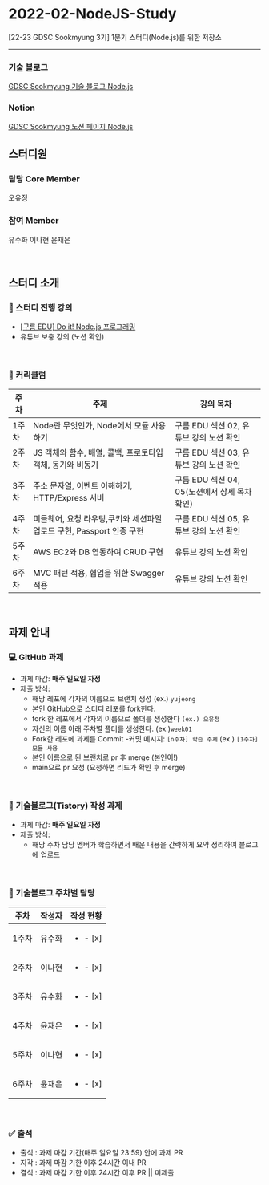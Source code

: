 # 2022-02-NodeJS-Study
[22-23 GDSC Sookmyung 3기] 1분기 스터디(Node.js)를 위한 저장소

<hr/>

### 기술 블로그  
[GDSC Sookmyung 기술 블로그 Node.js](https://dsc-sookmyung.tistory.com/category/Group%20Study%20%282022-2023%29/Node.js)  

### Notion  
[GDSC Sookmyung 노션 페이지 Node.js](https://picayune-soapwort-995.notion.site/1-Node-js-a3228569452a4059b2ccab9336d44110)

## 스터디원<br/>

### 담당 Core Member
오유정 

### 참여 Member
유수화 이나현 윤재은 <br/>

<br/>

## 스터디 소개

### 📖 스터디 진행 강의 
- [[구름 EDU] Do it! Node.js 프로그래밍](https://edu.goorm.io/lecture/12534/%EC%A0%80%EC%9E%90-%EC%A7%81%EA%B0%95-do-it-node-js-%ED%94%84%EB%A1%9C%EA%B7%B8%EB%9E%98%EB%B0%8D)
- 유튜브 보충 강의 (노션 확인)

<br/>

### 📆 커리큘럼

|주차|주제|강의 목차|
|-----|----|----|
|1주차|Node란 무엇인가, Node에서 모듈 사용하기|구름 EDU 섹션 02, 유튜브 강의 노션 확인|
|2주차|JS 객체와 함수, 배열, 콜백, 프로토타입 객체, 동기와 비동기|구름 EDU 섹션 03, 유튜브 강의 노션 확인|
|3주차|주소 문자열, 이벤트 이해하기, HTTP/Express 서버|구름 EDU 섹션 04, 05(노션에서 상세 목차 확인)|
|4주차|미들웨어, 요청 라우팅,쿠키와 세션파일 업로드 구현, Passport 인증 구현|구름 EDU 섹션 05, 유튜브 강의 노션 확인|
|5주차|AWS EC2와 DB 연동하여 CRUD 구현|유튜브 강의 노션 확인|
|6주차|MVC 패턴 적용, 협업을 위한 Swagger 적용|유튜브 강의 노션 확인|

<br/>

## 과제 안내

### 💻 GitHub 과제
- 과제 마감: **매주 일요일 자정**
- 제출 방식: 
    - 해당 레포에 각자의 이름으로 브랜치 생성 (ex.) ```yujeong```
    - 본인 GitHub으로 스터디 레포를 fork한다.
    - fork 한 레포에서 각자의 이름으로 폴더를 생성한다 ```(ex.) 오유정```
    - 자신의 이름 아래 주차별 폴더를 생성한다. (ex.)```week01```
    - Fork한 레포에 과제를 Commit
        -커밋 메시지: ```[n주차] 학습 주제``` (ex.) ```[1주차] 모듈 사용```
    - 본인 이름으로 된 브랜치로 pr 후 merge (본인이!)
    - main으로 pr 요청 (요청하면 리드가 확인 후 merge)

<br/>   

### 📝 기술블로그(Tistory) 작성 과제
- 과제 마감: **매주 일요일 자정**
- 제출 방식: 
    -  해당 주차 담당 멤버가 학습하면서 배운 내용을 간략하게 요약 정리하여 블로그에 업로드

<br/>

### 👀 기술블로그 주차별 담당

| 주차 | 작성자 | 작성 현황 |
|:----------:|:----------:|:----------:|
| 1주차 | 유수화 | <ul><li>- [x] </li></ul> | 
| 2주차 | 이나현 | <ul><li>- [x] </li></ul> | 
| 3주차 | 유수화 | <ul><li>- [x] </li></ul> | 
| 4주차 | 윤재은 | <ul><li>- [x] </li></ul> | 
| 5주차 | 이나현 | <ul><li>- [x] </li></ul> | 
| 6주차 | 윤재은 | <ul><li>- [x] </li></ul> | 

<br/>

### ✅ 출석
- 출석 : 과제 마감 기간(매주 일요일 23:59) 안에 과제 PR
- 지각 : 과제 마감 기한 이후 24시간 이내 PR
- 결석 : 과제 마감 기한 이후 24시간 이후 PR || 미제출
